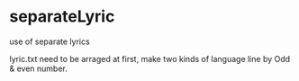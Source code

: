 # separateLyric
use of separate lyrics

lyric.txt need to be arraged at first, make two kinds of language line by Odd & even number.
